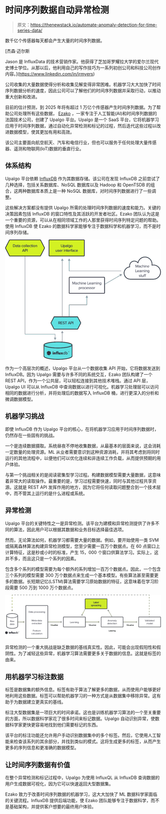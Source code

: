 # 时间序列数据自动异常检测

> 原文：<https://thenewstack.io/automate-anomaly-detection-for-time-series-data/>

数千亿个传感器每天都会产生大量的时间序列数据。

 [杰森·迈尔斯

Jason 是 InfluxData 的技术营销作家。他获得了芝加哥罗耀拉大学的爱尔兰现代史博士学位。从那以后，他利用自己的写作技巧为一系列初创公司和科技公司创作内容。](https://www.linkedin.com/in/jrmyers) 

公司收集的大量数据使得分析和收集见解变得非常困难。机器学习大大加快了时间序列数据分析的速度，因此公司可以了解他们的时间序列数据并采取行动，以推动重大创新和改进。

目前的估计预测，到 2025 年将有超过 1 万亿个传感器产生时间序列数据。为了帮助公司处理所有这些数据， [Ezako](https://ezako.com/) ，一家专注于人工智能(AI)和时间序列数据的法国技术公司，创建了 Upalgo 平台。Upalgo 是一个 SaaS 平台，它将机器学习应用于时间序列数据，通过自动化异常检测和标记的过程，然后迭代这些过程以改进数据模型，使其更加有用和高效。

该公司主要面向航空航天、汽车和电信行业，但也可以服务于任何处理大量传感器、遥测和物联网(IoT)数据的垂直行业。

## 体系结构

Upalgo 平台依赖 [InfluxDB](https://www.influxdata.com/?utm_source=vendor&utm_medium=referral&utm_campaign=2022-08_spnsr-ctn_cs-ezako_tns) 作为其数据存储。该公司在发现 InfluxDB 之前尝试了几种选择，包括关系数据库、NoSQL 数据库以及 Hadoop 和 OpenTSDB 的组合，这两种数据库本质上是一种 NoSQL 数据库，对时间序列数据进行了一些调整。

这些解决方案都没有提供 Upalgo 所需的处理时间序列数据的速度和能力。关键的决策因素包括 InfluxDB 的窗口特性及其活跃的开发者社区。Ezako 团队认为这是一个重要的资源，可以从在相同领域工作的人那里获得时间序列特定问题的帮助。使用 InfluxDB 使 Ezako 的数据科学家能够专注于数据科学和机器学习，而不是时间序列存储。

![](img/a67e27e37f806e95bdebf784c4a83bbb.png)

作为一个高层次的概述，Upalgo 平台从一个数据收集 API 开始，它将数据发送到 InfluxDB。因为 Upalgo 需要与许多不同的系统交互，Ezako 团队构建了一个 REST API，作为一个公共层，可以轻松连接到其他技术堆栈。通过 API 层，Upalgo UI 可以从 InfluxDB 中查询数据以进行可视化。机器学习处理层可以访问相同的数据进行分析，并将处理后的数据写入 InfluxDB 桶，进行更深入的分析和微调数据模型。

## 机器学习挑战

即使 InfluxDB 作为 Upalgo 平台的核心，在将机器学习应用于时间序列数据时，仍然存在一些固有的挑战。

一个是连续数据摄取。系统昼夜不停地收集数据，从最基本的层面来说，这会消耗一定数量的处理资源。ML 从业者需要意识到这种资源消耗，并将其考虑到将同时运行的其他流程中，以便他们可以优化连续和非连续工作负载，从而提供预期的用户体验。

与第一个挑战相关的是阅读密集型学习过程。构建数据模型需要大量数据，这意味着非常大的读取操作。最重要的是，学习过程需要快速，同时与其他过程共享资源。这就是 REST API 发挥作用的地方，因为它将任何读取问题整合到一个技术层中，而不管其上运行的是什么进程或系统。

## 异常检测

Upalgo 平台的关键特性之一是异常检测。该平台为建模和异常检测提供了许多不同的算法，因此用户可以根据其数据和业务目标选择最佳选项。

然而，无论算法如何，机器学习都需要大量的数据。例如，要开始使用一类 SVM 或隔离森林算法构建异常检测模型，您至少需要一百万个数据点。在 60 点窗口上计算特征，这是秒或小时的标准，产生 15，000 个窗口供算法学习。实际上，这并不多，而且这只是一个系列的因素。

包含多个系列的模型需要为每个额外的系列增加一百万个数据点。因此，一个包含三个系列的模型需要 300 万个数据点来生成一个基本模型。有些算法甚至需要更多的数据。长短期记忆(LSTM)算法需要学习原始数据的特征，这意味着在学习阶段需要 500 万到 1000 万个数据点。

![](img/03958fdaeae7f800045beea1a30ae339.png)

异常检测的一个重大挑战是缺乏数据的基线真实性。因此，可能会出现假阳性和假阴性。为了减轻这些异常，机器学习算法需要更多关于数据的信息。这就是标签的由来。

## 用机器学习标注数据

标签是数据集的额外信息。标签有助于算法了解更多的数据，从而使用户能够更好地利用这些数据。标签可以帮助机器学习的一种方式是从数据集中移除异常。这有助于为数据建立更真实的基线。

标注大型数据集是一项巨大的时间承诺。这也是训练机器学习算法的一个至关重要的方面，所以数据科学家花了很多时间来标记数据。Upalgo 自动识别异常，使数据科学家更快更容易地找到他们需要标记的东西。

该平台的标注功能还允许用户手动识别数据集中的多个标签。然后，它使用人工智能来检查该系列的其余部分，并找到类似的模式。这将生成更多的标签，从而产生更多的序列信息和更准确的数据模型。

## 让时间序列数据有价值

在整个异常检测和标记过程中，Upalgo 为使用 InfluxQL 从 InfluxDB 查询数据的用户生成数据可视化，因为它可以快速返回大型数据集。

Ezako 致力于改善时间序列数据的机器学习，这大大加快了 ML 数据科学家面临的关键流程。InfluxDB 提供后端功能，使 Ezako 团队能够专注于数据科学，而不是基础架构，并提供客户想要的最终用户体验。

<svg xmlns:xlink="http://www.w3.org/1999/xlink" viewBox="0 0 68 31" version="1.1"><title>Group</title> <desc>Created with Sketch.</desc></svg>